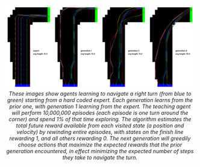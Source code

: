 <p align="center">
    <img src="./5.12.png">
    <br/>
    <em>
        These images show agents learning to navigate a right turn (from blue to
        green) starting from a hard coded expert. Each generation learns from the prior
        one, with generation 1 learning from the expert. The teaching agent will perform
        10,000,000 episodes (each episode is one turn around the corner) and spend 1% of
        that time exploring. The algorithm estimates the total future reward available
        from each visited state (a position and velocity) by rewinding entire episodes,
        with states on the finish line rewarding 1, and all others rewarding 0. The next
        generation will greedily choose actions that maximize the expected rewards that
        the prior generation encountered, in effect minimizing the expected number of
        steps they take to navigate the turn.
    </em>
</p>